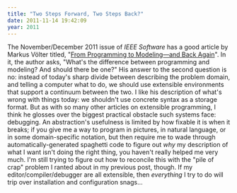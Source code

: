 ```yaml
---
title: "Two Steps Forward, Two Steps Back?"
date: 2011-11-14 19:42:09
year: 2011
---
```

The November/December 2011 issue of <em>IEEE Software</em> has a good article by Markus Völter titled, "<a href="http://www.computer.org/csdl/mags/so/2011/06/mso2011060020-abs.html">From Programming to Modeling&mdash;and Back Again</a>". In it, the author asks, "What's the difference between programming and modeling? And should there be one?" His answer to the second question is no: instead of today's sharp divide between describing the problem domain, and telling a computer what to do, we should use extensible environments that support a continuum between the two.  I like his description of what's wrong with things today: we shouldn't use concrete syntax as a storage format.  But as with so many other articles on extensible programming, I think he glosses over the biggest practical obstacle such systems face: debugging.  An abstraction's usefulness is limited by how fixable it is when it breaks; if you give me a way to program in pictures, in natural language, or in some domain-specific notation, but then require me to wade through automatically-generated spaghetti code to figure out <em>why</em> my description of what I want isn't doing the right thing, you haven't really helped me very much. I'm still trying to figure out how to reconcile this with the "pile of crap" problem I ranted about in my previous post, though. If my editor/compiler/debugger are all extensible, then <em>everything</em> I try to do will trip over installation and configuration snags...
